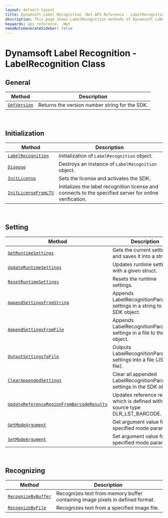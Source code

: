 ```yaml
---
layout: default-layout
title: Dynamsoft Label Recognition .Net API Reference - LabelRecognition Class
description: This page shows LabelRecognition methods of Dynamsoft Label Recognition for .Net API Reference.
keywords: api reference, .Net
needAutoGenerateSidebar: false
---
```



# Dynamsoft Label Recognition - LabelRecognition Class

## General
   
  | Method               | Description |
  |----------------------|-------------|
  | [`GetVersion`](general.md#getversion) | Returns the version number string for the SDK. |
   
&nbsp; 

## Initialization
  
  | Method               | Description |
  |----------------------|-------------|
  | [`LabelRecognition`](initialization.md#labelrecognition) | Initialization of `LabelRecognition` object.|
  | [`Dispose`](initialization.md#dispose) | Destroys an instance of `LabelRecognition` object.|   
  | [`InitLicense`](initialization.md#initlicense) | Sets the license and activates the SDK. |
  | [`InitLicenseFromLTS`](initialization.md#initlicensefromlts) | Initializes the label recognition license and connects to the specified server for online verification. |

&nbsp; 

## Setting

  | Method               | Description |
  |----------------------|-------------|
  | [`GetRuntimeSettings`](settings.md#getruntimesettings) | Gets the current settings and saves it into a struct. |
  | [`UpdateRuntimeSettings`](settings.md#updateruntimesettings) | Updates runtime settings with a given struct. |
  | [`ResetRuntimeSettings`](settings.md#resetruntimesettings) | Resets the runtime settings. |
  | [`AppendSettingsFromString`](settings.md#appendsettingsfromstring) | Appends LabelRecognitionParameter settings in a string to the SDK object. |
  | [`AppendSettingsFromFile`](settings.md#appendsettingsfromfile) | Appends LabelRecognitionParameter settings in a file to the SDK object. |
  | [`OutputSettingsToFile`](settings.md#outputsettingstofile) | Outputs LabelRecognitionParameter settings into a file (JSON file). |
  | [`ClearAppendedSettings`](settings.md#clearappendedsettings) | Clear all appended LabelRecognitionParameter settings in the SDK object. |
  | [`UpdateReferenceRegionFromBarcodeResults`](settings.md#updatereferenceregionfrombarcoderesults) | Updates reference region which is defined with source type DLR_LST_BARCODE. |
  | [`GetModeArgument`](settings.md#getmodeargument) | Get argument value for the specified mode parameter. |
  | [`SetModeArgument`](settings.md#setmodeargument) | Set argument value for the specified mode parameter. |

&nbsp; 
   
## Recognizing
   
  | Method               | Description |
  |----------------------|-------------|
  | [`RecognizeByBuffer`](recognizing.md#recognizebybuffer) | Recognizes text from memory buffer containing image pixels in defined format. |
  | [`RecognizeByFile`](recognizing.md#recognizebyfile) | Recognizes text from a specified image file. |
   
&nbsp; 
   